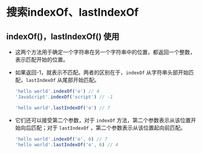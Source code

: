 # 搜索indexOf、lastIndexOf

## indexOf()，lastIndexOf() 使用

  - 这两个方法用于确定一个字符串在另一个字符串中的位置，都返回一个整数，表示匹配开始的位置。

  - 如果返回-1，就表示不匹配。两者的区别在于，`indexOf` 从字符串头部开始匹配，`lastIndexOf` 从尾部开始匹配。

    ```javascript
    'hello world'.indexOf('o') // 4
    'JavaScript'.indexOf('script') // -1

    'hello world'.lastIndexOf('o') // 7
    ```

  - 它们还可以接受第二个参数，对于 `indexOf` 方法，第二个参数表示从该位置开始向后匹配；对于 `lastIndexOf` ，第二个参数表示从该位置起向前匹配。

    ```javascript
    'hello world'.indexOf('o', 6) // 7
    'hello world'.lastIndexOf('o', 6) // 4
    ```
